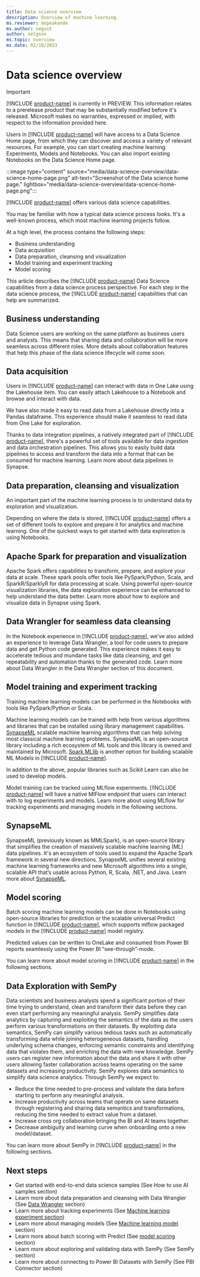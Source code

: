 ```yaml
---
title: Data science overview
description: Overview of machine learning.
ms.reviewer: mopeakande
ms.author: negust
author: nelgson
ms.topic: overview
ms.date: 02/10/2023
---
```


# Data science overview

> [!IMPORTANT]
> [!INCLUDE [product-name](../includes/product-name.md)] is currently in PREVIEW. This information relates to a prerelease product that may be substantially modified before it's released. Microsoft makes no warranties, expressed or implied, with respect to the information provided here.

Users in [!INCLUDE [product-name](../includes/product-name.md)] will have access to a Data Science Home page, from which they can discover and access a variety of relevant resources. For example, you can start creating machine learning Experiments, Models and Notebooks. You can also import existing Notebooks on the Data Science Home page.

:::image type="content" source="media/data-science-overview/data-science-home-page.png" alt-text="Screenshot of the Data science home page." lightbox="media/data-science-overview/data-science-home-page.png":::

[!INCLUDE [product-name](../includes/product-name.md)] offers various data science capabilities.  

You may be familiar with how a typical data science process looks. It's a well-known process, which most machine learning projects follow.

At a high level, the process contains the following steps:

- Business understanding  
- Data acquisition
- Data preparation, cleansing and visualization
- Model training and experiment tracking
- Model scoring

This article describes the [!INCLUDE [product-name](../includes/product-name.md)] Data Science capabilities from a data science process perspective. For each step in the data science process, the [!INCLUDE [product-name](../includes/product-name.md)] capabilities that can help are summarized.

## Business understanding

Data Science users are working on the same platform as business users and analysts. This means that sharing data and collaboration will be more seamless across different roles. More details about collaboration features that help this phase of the data science lifecycle will come soon.

## Data acquisition

Users in [!INCLUDE [product-name](../includes/product-name.md)] can interact with data in One Lake using the Lakehouse item. You can easily attach Lakehouse to a Notebook and browse and interact with data.

We have also made it easy to read data from a Lakehouse directly into a Pandas dataframe. This experience should make it seamless to read data from One Lake for exploration.  

Thanks to data integration pipelines, a natively integrated part of [!INCLUDE [product-name](../includes/product-name.md)], there's a powerful set of tools available for data ingestion and data orchestration pipelines. This allows you to easily build data pipelines to access and transform the data into a format that can be consumed for machine learning. Learn more about data pipelines in Synapse.

## Data preparation, cleansing and visualization

An important part of the machine learning process is to understand data by exploration and visualization.

Depending on where the data is stored, [!INCLUDE [product-name](../includes/product-name.md)] offers a set of different tools to explore and prepare it for analytics and machine learning. One of the quickest ways to get started with data exploration is using Notebooks.

## Apache Spark for preparation and visualization

Apache Spark offers capabilities to transform, prepare, and explore your data at scale. These spark pools offer tools like PySpark/Python, Scala, and SparkR/SparklyR for data processing at scale. Using powerful open-source visualization libraries, the data exploration experience can be enhanced to help understand the data better. Learn more about how to explore and visualize data in Synapse using Spark.

## Data Wrangler for seamless data cleansing

In the Notebook experience in [!INCLUDE [product-name](../includes/product-name.md)], we've also added an experience to leverage Data Wrangler, a tool for code users to prepare data and get Python code generated. This experience makes it easy to accelerate tedious and mundane tasks like data cleansing, and get repeatability and automation thanks to the generated code. Learn more about Data Wrangler in the Data Wrangler section of this document.

## Model training and experiment tracking

Training machine learning models can be performed in the Notebooks with tools like PySpark/Python or Scala.

Machine learning models can be trained with help from various algorithms and libraries that can be installed using library management capabilities. [SynapseML](https://aka.ms/spark) scalable machine learning algorithms that can help solving most classical machine learning problems. SynapseML is an open-source library including a rich ecosystem of ML tools and this library is owned and maintained by Microsoft. [Spark MLlib](https://microsoft.sharepoint.com/teams/TridentOnboardingCoreTeam/Shared%20Documents/General/8.%20Private%20Preview%20Documentation/Data%20science/Data%20Science%20Consolidated%20Documentation.docx) is another option for building scalable ML Models in [!INCLUDE [product-name](../includes/product-name.md)].

In addition to the above, popular libraries such as Scikit Learn can also be used to develop models.  

Model training can be tracked using MLflow experiments. [!INCLUDE [product-name](../includes/product-name.md)] will have a native MlFlow endpoint that users can interact with to log experiments and models. Learn more about using MLflow for tracking experiments and managing models in the following sections.

## SynapseML

SynapseML (previously known as MMLSpark), is an open-source library that simplifies the creation of massively scalable machine learning (ML) data pipelines. It's an ecosystem of tools used to expand the Apache Spark framework in several new directions. SynapseML unifies several existing machine learning frameworks and new Microsoft algorithms into a single, scalable API that’s usable across Python, R, Scala, .NET, and Java. Learn more about [SynapseML](https://aka.ms/spark).

## Model scoring

Batch scoring machine learning models can be done in Notebooks using open-source libraries for prediction or the scalable universal Predict function in [!INCLUDE [product-name](../includes/product-name.md)], which supports mlflow packaged models in the [!INCLUDE [product-name](../includes/product-name.md)] model registry.  

Predicted values can be written to OneLake and consumed from Power BI reports seamlessly using the Power BI “see-through”-mode.

You can learn more about model scoring in [!INCLUDE [product-name](../includes/product-name.md)] in the following sections.

## Data Exploration with SemPy

Data scientists and business analysts spend a significant portion of their time trying to understand, clean and transform their data before they can even start performing any meaningful analysis. SemPy simplifies data analytics by capturing and exploiting the semantics of the data as the users perform various transformations on their datasets. By exploiting data semantics, SemPy can simplify various tedious tasks such as automatically transforming data while joining heterogeneous datasets, handling underlying schema changes, enforcing semantic constraints and identifying data that violates them, and enriching the data with new knowledge. SemPy users can register new information about the data and share it with other users allowing faster collaboration across teams operating on the same datasets and increasing productivity. SemPy explores data semantics to simplify data science analytics. Through SemPy we expect to:

- Reduce the time needed to pre-process and validate the data before starting to perform any meaningful analysis.
- Increase productivity across teams that operate on same datasets through registering and sharing data semantics and transformations, reducing the time needed to extract value from a dataset.
- Increase cross org collaboration bringing the BI and AI teams together.
- Decrease ambiguity and learning curve when onboarding onto a new model/dataset.

You can learn more about SemPy in [!INCLUDE [product-name](../includes/product-name.md)] in the following sections.

## Next steps

- Get started with end-to-end data science samples (See How to use AI samples section)
- Learn more about data preparation and cleansing with Data Wrangler (See [Data Wrangler](data-wrangler.md) section)
- Learn more about tracking experiments (See [Machine learning experiment section](machine-learning-experiment.md))
- Learn more about managing models (See [Machine learning model](machine-learning-model.md) section)
- Learn more about batch scoring with Predict (See [model scoring](model-scoring-predict.md) section)
- Learn more about exploring and validating data with SemPy (See SemPy section)
- Learn more about connecting to Power BI Datasets with SemPy (See PBI Connector section)
